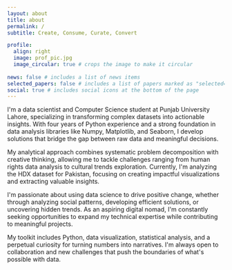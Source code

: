 ```yaml
---
layout: about
title: about
permalink: /
subtitle: Create, Consume, Curate, Convert

profile:
  align: right
  image: prof_pic.jpg
  image_circular: true # crops the image to make it circular
  
news: false # includes a list of news items
selected_papers: false # includes a list of papers marked as "selected={true}"
social: true # includes social icons at the bottom of the page
---
```

I'm a data scientist and Computer Science student at Punjab University Lahore, specializing in transforming complex datasets into actionable insights. With four years of Python experience and a strong foundation in data analysis libraries like Numpy, Matplotlib, and Seaborn, I develop solutions that bridge the gap between raw data and meaningful decisions.

My analytical approach combines systematic problem decomposition with creative thinking, allowing me to tackle challenges ranging from human rights data analysis to cultural trends exploration. Currently, I'm analyzing the HDX dataset for Pakistan, focusing on creating impactful visualizations and extracting valuable insights.

I'm passionate about using data science to drive positive change, whether through analyzing social patterns, developing efficient solutions, or uncovering hidden trends. As an aspiring digital nomad, I'm constantly seeking opportunities to expand my technical expertise while contributing to meaningful projects.

My toolkit includes Python, data visualization, statistical analysis, and a perpetual curiosity for turning numbers into narratives. I'm always open to collaboration and new challenges that push the boundaries of what's possible with data.
